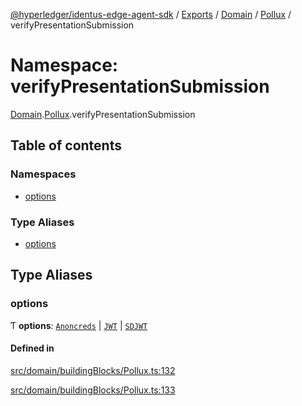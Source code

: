 [@hyperledger/identus-edge-agent-sdk](../README.md) / [Exports](../modules.md) / [Domain](Domain.md) / [Pollux](Domain.Pollux.md) / verifyPresentationSubmission

# Namespace: verifyPresentationSubmission

[Domain](Domain.md).[Pollux](Domain.Pollux.md).verifyPresentationSubmission

## Table of contents

### Namespaces

- [options](Domain.Pollux.verifyPresentationSubmission.options.md)

### Type Aliases

- [options](Domain.Pollux.verifyPresentationSubmission.md#options)

## Type Aliases

### options

Ƭ **options**: [`Anoncreds`](../interfaces/Domain.Pollux.verifyPresentationSubmission.options.Anoncreds.md) \| [`JWT`](../interfaces/Domain.Pollux.verifyPresentationSubmission.options.JWT.md) \| [`SDJWT`](../interfaces/Domain.Pollux.verifyPresentationSubmission.options.SDJWT.md)

#### Defined in

[src/domain/buildingBlocks/Pollux.ts:132](https://github.com/hyperledger/identus-edge-agent-sdk-ts/blob/8455e548651bea11f474591a89d22007cfe2962c/src/domain/buildingBlocks/Pollux.ts#L132)

[src/domain/buildingBlocks/Pollux.ts:133](https://github.com/hyperledger/identus-edge-agent-sdk-ts/blob/8455e548651bea11f474591a89d22007cfe2962c/src/domain/buildingBlocks/Pollux.ts#L133)
